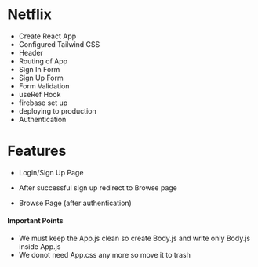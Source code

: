 # Netflix


- Create React App
- Configured Tailwind CSS
- Header
- Routing of App
- Sign In Form
- Sign Up Form
- Form Validation 
- useRef Hook
- firebase set up
- deploying to production 
- Authentication 

# Features
- Login/Sign Up Page
- After successful sign up redirect to Browse page

- Browse Page (after authentication)

#### Important Points
- We must keep the App.js clean so create Body.js and write only Body.js inside App.js
- We donot need App.css any more so move it to trash